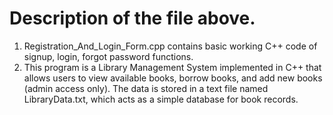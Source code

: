 # Description of the file above.
1. Registration_And_Login_Form.cpp contains basic working C++ code of signup, login, forgot password functions.
2. This program is a Library Management System implemented in C++ that allows users to view available books, borrow books, and add new books (admin access only). The data is 
   stored in a text file named LibraryData.txt, which acts as a simple database for book records.
